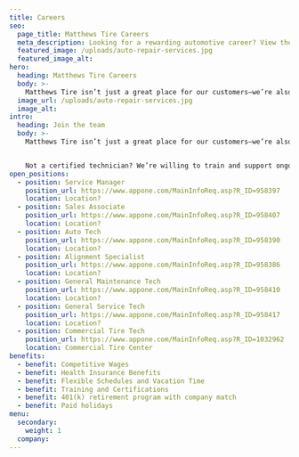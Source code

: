 ```yaml
---
title: Careers
seo:
  page_title: Matthews Tire Careers
  meta_description: Looking for a rewarding automotive career? View the open positions at Matthews Tire and start your new chapter today!
  featured_image: /uploads/auto-repair-services.jpg
  featured_image_alt:
hero:
  heading: Matthews Tire Careers
  body: >-
    Matthews Tire isn’t just a great place for our customers—we’re also a great place to work!
  image_url: /uploads/auto-repair-services.jpg
  image_alt:
intro:
  heading: Join the team
  body: >-
    Matthews Tire isn’t just a great place for our customers—we’re also a great place to work! Our dedicated staff receives competitive pay, extensive benefits and many opportunities to advance their careers, all within a friendly team-oriented atmosphere. 


    Not a certified technician? We’re willing to train and support ongoing education. If you have experience in the auto service industry or a desire to learn, apply today!
open_positions:
  - position: Service Manager
    position_url: https://www.appone.com/MainInfoReq.asp?R_ID=958397
    location: Location?
  - position: Sales Associate
    position_url: https://www.appone.com/MainInfoReq.asp?R_ID=958407
    location: Location?
  - position: Auto Tech
    position_url: https://www.appone.com/MainInfoReq.asp?R_ID=958390
    location: Location?
  - position: Alignment Specialist
    position_url: https://www.appone.com/MainInfoReq.asp?R_ID=958386
    location: Location?
  - position: General Maintenance Tech
    position_url: https://www.appone.com/MainInfoReq.asp?R_ID=958410
    location: Location?
  - position: General Service Tech
    position_url: https://www.appone.com/MainInfoReq.asp?R_ID=958417
    location: Location?
  - position: Commercial Tire Tech
    position_url: https://www.appone.com/MainInfoReq.asp?R_ID=1032962
    location: Commercial Tire Center
benefits:
  - benefit: Competitive Wages
  - benefit: Health Insurance Benefits
  - benefit: Flexible Schedules and Vacation Time
  - benefit: Training and Certifications
  - benefit: 401(k) retirement program with company match
  - benefit: Paid holidays
menu:
  secondary:
    weight: 1
  company:
---
```

